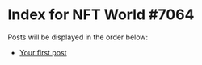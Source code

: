 # Index for NFT World #7064
Posts will be displayed in the order below:

- [Your first post](./001-first.md)

